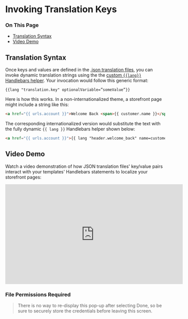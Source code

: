 <h1>Invoking Translation Keys</h1>

<div class="otp" id="no-index">
	<h3> On This Page </h3>
	<ul>
		<li><a href="#invoking_translation">Translation Syntax</a></li>
    <li><a href="#invoking_video">Video Demo</a></li>
	</ul>
</div>

<a href='#invoking_translation' aria-hidden='true' class='block-anchor'  id='invoking_translation'></a>

## Translation Syntax

Once keys and values are defined in the [.json translation files](https://github.com/bigcommerce/cornerstone/tree/master/lang), you can invoke dynamic translation strings using the the [custom `{{lang}}` Handlebars helper](/stencil-docs/handlebars-syntax-and-helpers/handlebars-helpers-reference/string-helpers/custom-string-helpers#handlebars_lang). Your invocation would follow this generic format:

<!--
title: "Translation invocation"
subtitle: ""
lineNumbers: true
-->

```
{{lang "translation.key" optionalVariable=”someValue”}}
```

Here is how this works. In a non-internationalized theme, a storefront page might include a string like this:

<!--
title: "Non Internationalized string"
subtitle: ""
lineNumbers: true
-->

```html
<a href="{{ urls.account }}">Welcome Back <span>{{ customer.name }}</span></a>
```

The corresponding internationalized version would substitute the text with the fully dynamic `{{ lang }}` Handlebars helper shown below:

<!--
title: "Internationalized String using {{lang}} Handlebars Helper"
subtitle: ""
lineNumbers: true
-->

```html
<a href="{{ urls.account }}">{{ lang "header.welcome_back" name=customer.name }}</a>
```



<a href='#invoking_video' aria-hidden='true' class='block-anchor'  id='invoking_video'></a>

## Video Demo

Watch a video demonstration of how JSON translation files' key/value pairs interact with your templates' Handlebars statements to localize your storefront pages: 

<iframe width="560" height="315" src="https://www.youtube.com/embed/ygiRGfSrmnA" frameborder="0" allow="autoplay; encrypted-media" allowfullscreen></iframe>

<div class="HubBlock--callout">
<div class="CalloutBlock--warning">
<div class="HubBlock-content">
    
<!-- theme: warning -->

### File Permissions Required
> There is no way to re-display this pop-up after selecting Done, so be sure to securely store the credentials before leaving this screen.

</div>
</div>
</div>

